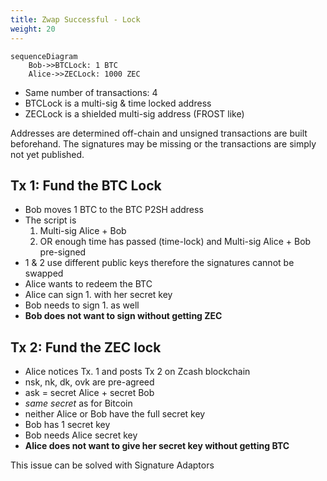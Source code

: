 ```yaml
---
title: Zwap Successful - Lock
weight: 20
---
```


```mermaid
sequenceDiagram
    Bob->>BTCLock: 1 BTC
    Alice->>ZECLock: 1000 ZEC
```

- Same number of transactions: 4
- BTCLock is a multi-sig & time locked address
- ZECLock is a shielded multi-sig address (FROST like)

Addresses are determined off-chain and unsigned transactions are built
beforehand. The signatures may be missing or the transactions are simply
not yet published.

## Tx 1: Fund the BTC Lock

- Bob moves 1 BTC to the BTC P2SH address
- The script is
    1. Multi-sig Alice + Bob
    2. OR enough time has passed (time-lock) and Multi-sig Alice + Bob
    pre-signed
- 1 & 2 use different public keys therefore the signatures cannot be swapped
- Alice wants to redeem the BTC
- Alice can sign 1. with her secret key
- Bob needs to sign 1. as well
- **Bob does not want to sign without getting ZEC**

## Tx 2: Fund the ZEC lock

- Alice notices Tx. 1 and posts Tx 2 on Zcash blockchain
- nsk, nk, dk, ovk are pre-agreed
- ask = secret Alice + secret Bob
- *same secret* as for Bitcoin
- neither Alice or Bob have the full secret key
- Bob has 1 secret key
- Bob needs Alice secret key
- **Alice does not want to give her secret key without getting BTC**

This issue can be solved with Signature Adaptors

